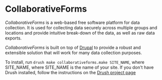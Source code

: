 # CollaborativeForms

_CollaborativeForms_ is a web-based free software platform for data collection. It is used for collecting data securely across multiple groups and locations and provide intuitive break-down of the data, as well as raw data exports.

_CollaborativeForms_ is built on top of [Drupal](http://drupal.org) to provide a robust and extensible solution that will work for many data collection purposes.

To install, run `drush make collaborativeforms.make SITE_NAME`, where SITE\_NAME, where SITE\_NAME is the name of your site. If you don't have Drush installed, follow the instructions on the [Drush project page](http://drupal.org/project/drush)